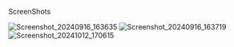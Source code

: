 ScreenShots

![Screenshot_20240916_163635](https://github.com/user-attachments/assets/fd4c6e75-0697-41d9-99e0-bfc4b9e64169)
![Screenshot_20240916_163719](https://github.com/user-attachments/assets/cd7e9c1e-ce32-4d77-8dae-8c49f6bcfa28)
![Screenshot_20241012_170615](https://github.com/user-attachments/assets/c47aff55-f10d-40bf-ad88-a38bb6bd029c)


